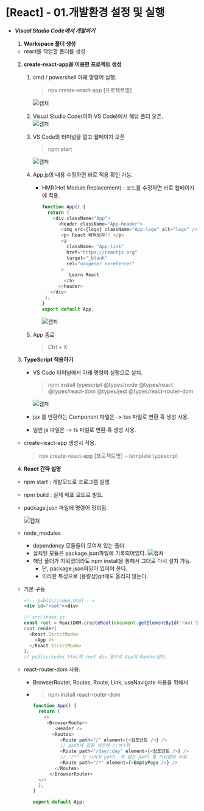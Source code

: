 # [React] - 01.개발환경 설정 및 실행

* ___Visual Studio Code에서 개발하기___
  1. __Workspace 폴더 생성__
    - react를 작업할 폴더를 생성.
    
  2. __create-react-app을 이용한 프로젝트 생성__
     1. cmd / powershell 아래 명령어 실행.
        > npx create-react-app [프로젝트명]  
        
        ![캡처](_Img/create-react-app.PNG)

     2. Visual Studio Code(이하 VS Code)에서 해당 폴더 오픈.  
        ![캡처](_Img/vs-open-folder.PNG)  

     3. VS Code의 터미널을 열고 웹페이지 오픈
        > npm start  

         ![캡처](_Img/start-app-1.PNG)  

     4. App.js의 내용 수정하면 바로 적용 확인 가능.
        - HMR(Hot Module Replacement) : 코드를 수정하면 바로 웹페이지에 적용.  
          ```javascript
          function App() {
            return (
              <div className="App">
                <header className="App-header">
                 <img src={logo} className="App-logo" alt="logo" />
                 <p> React 배워보자!! </p>
                 <a
                   className= "App-link"
                   href="https://reactjs.org"
                   target="_blank"
                   rel="noopener noreferrer"
                 >
                    Learn React
                  </a>
                </header>
             </div>
           );
          }
          export default App;
          ```  
          ![캡처](_Img/start-app-2.PNG)  

      5. App 종료
         > Ctrl + X   


  3. __TypeScript 적용하기__
     - VS Code 터미널에서 아래 명령어 실행으로 설치.
        > npm install typescript @types/node @types/react @types/react-dom @types/jest @types/react-router-dom  

        ![캡처](_Img/install-typescript.PNG)  
        
     - jsx 를 반환하는 Component 파일은 -> tsx 파일로 변환 혹 생성 사용.
     - 일반 js 파일은  -> ts 파일로 변환 혹 생성 사용.
     
    - create-react-app 생성시 적용.
       > npx create-react-app [프로젝트명] --template typescript  


  4. __React 간략 설명__
    - npm start : 개발모드로 프로그램 실행.
    - npm build : 실제 배포 모드로 빌드.
    - package.json 파일에 명령어 정의됨.  
    
      ![캡처](_Img/npm-cmd.PNG)  

    - node_modules
      - dependency 모듈들이 모여져 있는 폴더
      - 설치된 모듈은 package.json파일에 기록되어있다.
          ![캡처](_Img/dependency.PNG) 
      - 해당 폴더가 지워졌더라도 npm install을 통해서 그대로 다시 설치 가능.
        - 단, package.json파일이 있어야 한다.
        - 이러한 특성으로 (용량상)git에도 올리지 않는다.  

    - 기본 구동
      ```html
      <!-- public/index.html -->
      <div id="root"><div>
      ```
      ```javascript
      // src/index.js
      const root = ReactDOM.createRoot(document.getElementById('root'));
      root.render(
        <React.StrictMode>
          <App />
        </React.StrictMode>
      );
      // public/index.html의 root div 밑으로 App이 Rander된다.
      ```
    - react-router-dom 사용.
      - BrowserRouter, Routes, Route, Link, useNavigate 사용을 위해서  
      - > npm install react-router-dom  
        ```javascript
        function App() {
          return (
            <>
             <BrowserRouter>
                <Header />
               <Routes>
                  <Route path="/" element={<컴포넌트 />} />
                  // path에 값을 넣은때 /:변수명
                  <Route path="/day/:day" element={<컴포넌트 />} />
                  // "/*" 는 나머지 path, 즉 없는 path 를 처리할때 사용.
                  <Route path="/*" element={<EmptyPage />} />
                </Routes>
              </BrowserRouter>
          </>
          );
        } 

        export default App;
        ```
    